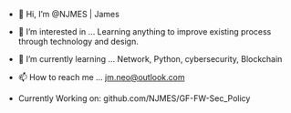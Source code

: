 - 👋 Hi, I’m @NJMES | James
- 👀 I’m interested in ... Learning anything to improve existing process through technology and design.
- 🌱 I’m currently learning ... Network, Python, cybersecurity, Blockchain
- 📫 How to reach me ... jm.neo@outlook.com

- Currently Working on: github.com/NJMES/GF-FW-Sec_Policy
